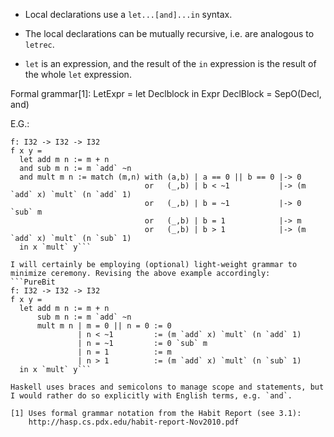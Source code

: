 * Local declarations use a `let...[and]...in` syntax.

* The local declarations can be mutually recursive, i.e. are analogous to `letrec`.

* `let` is an expression, and the result of the `in` expression is the result of the whole `let` expression.

Formal grammar[1]:
  LetExpr   = let Declblock in Expr
  DeclBlock = SepO(Decl, and)

E.G.:
  ```PureBit
  f: I32 -> I32 -> I32
  f x y =
    let add m n := m + n
    and sub m n := m `add` ~n
    and mult m n := match (m,n) with (a,b) | a == 0 || b == 0 |-> 0
                                or   (_,b) | b < ~1           |-> (m `add` x) `mult` (n `add` 1)
                                or   (_,b) | b = ~1           |-> 0 `sub` m
                                or   (_,b) | b = 1            |-> m
                                or   (_,b) | b > 1            |-> (m `add` x) `mult` (n `sub` 1)
    in x `mult` y```

I will certainly be employing (optional) light-weight grammar to minimize ceremony. Revising the above example accordingly:
  ```PureBit
  f: I32 -> I32 -> I32
  f x y =
    let add m n := m + n
        sub m n := m `add` ~n
        mult m n | m = 0 || n = 0 := 0
                 | n < ~1         := (m `add` x) `mult` (n `add` 1)
                 | n = ~1         := 0 `sub` m
                 | n = 1          := m
                 | n > 1          := (m `add` x) `mult` (n `sub` 1)
    in x `mult` y```

Haskell uses braces and semicolons to manage scope and statements, but I would rather do so explicitly with English terms, e.g. `and`.

[1] Uses formal grammar notation from the Habit Report (see 3.1):
      http://hasp.cs.pdx.edu/habit-report-Nov2010.pdf
